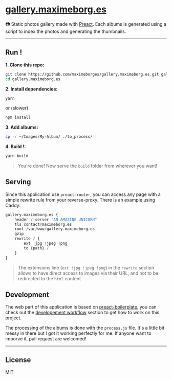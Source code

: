 # [gallery.maximeborg.es](https://gallery.maximeborg.es)

:camera: Static photos gallery made with [Preact](https://github.com/developit/preact). Each albums is generated using a script to index the photos and generating the thumbnails.

---

## Run !

**1. Clone this repo:**

```sh
git clone https://github.com/maximeborges/gallery.maximeborg.es.git gallery.maximeborg.es
cd gallery.maximeborg.es
```

**2. Install dependencies:**
```sh
yarn
```
or (slower)
```sh
npm install
```

**3. Add albums:**

```sh
cp -r ~/Images/My-Album/ ./to_process/
```

**4. Build !:**

```sh
yarn build
```

> You're done! Now serve the `build` folder from wherever you want!


## Serving

Since this application use `preact-router`, you can access any page with a simple rewrite rule from your reverse-proxy.  There is an example using Caddy: 

```haskell
gallery.maximeborg.es {
    header / server "AN AMAZING UNICORN"
    tls contact@maximeborg.es
    root /var/www/gallery.maximeborg.es
    gzip
    rewrite / {
        ext !jpg !jpeg !png
        to {path} /
    }
}
```

> The extensions line (`ext !jpg !jpeg !png`) in the `rewrite` section allows to have direct access to images via their URL, and not to be redirected to the `html` content 


## Development

The web part of this application is based on [preact-boilerplate](https://github.com/developit/preact-boilerplate), you can check out the [developement workflow](https://github.com/developit/preact-boilerplate#development-workflow) section to get how to work on this project.

The processing of the albums is done with the `process.js` file. It's a little bit messy in there but I got it working perfectly for me. If anyone want to imporve it, pull request are welcomed!

---


## License

MIT


[Preact]: https://github.com/developit/preact
[preact-compat]: https://github.com/developit/preact-compat
[webpack]: https://webpack.github.io